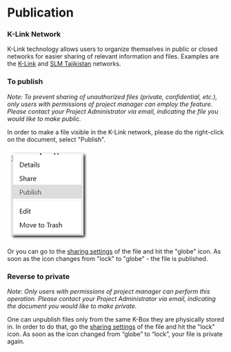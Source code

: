 # Publication

### K-Link Network

K-Link technology allows users to organize themselves in public or closed networks for easier sharing of relevant information and files. Examples are the [K-Link](https://klink.asia/) and [SLM Tajikistan](https://slmtj.net/) networks.

### To publish

_Note: To prevent sharing of unauthorized files (private, confidential, etc.), only users with permissions of project manager can employ the feature. Please contact your Project Administrator via email, indicating the file you would like to make public._

In order to make a file visible in the K-Link network, please do the right-click on the document, select "Publish". 

![publish](../img/publish.png)

Or you can go to the [sharing settings](./share.md) of the file and hit the "globe" icon. As soon as the icon changes from "lock" to "globe" - the file is published.  

### Reverse to private

_Note: Only users with permissions of project manager can perform this operation. Please contact your Project Administrator via email, indicating the document you would like to make private._

One can unpublish files only from the same K-Box they are physically stored in. In order to do that, go the [sharing settings](./share.md) of the file and hit the "lock" icon. As soon as the icon changed from “globe” to “lock”, your file is private again.          

